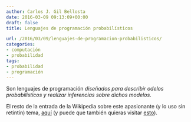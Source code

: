 ```yaml
---
author: Carlos J. Gil Bellosta
date: 2016-03-09 09:13:09+00:00
draft: false
title: Lenguajes de programación probabilísticos

url: /2016/03/09/lenguajes-de-programacion-probabilisticos/
categories:
- computación
- probabilidad
tags:
- probabilidad
- programación
---
```


Son lenguajes de programación _diseñados para describir odelos probabilísticos y realizar inferencias sobre dichos modelos_.

El resto de la entrada de la Wikipedia sobre este apasionante (y lo uso sin retintín) tema, [aquí](https://en.wikipedia.org/wiki/Probabilistic_programming_language) (y puede que también quieras visitar [esto](http://probabilistic-programming.org)).
